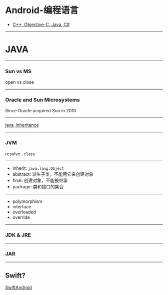 # Android-编程语言

- [C++, Objective-C, Java, C#](http://hyperpolyglot.org/cpp)

- - -

# JAVA

- - -

### Sun vs MS

open vs close

- - -

### Oracle and Sun Microsystems

Since Oracle acquired Sun in 2010

- - -

[java_inheritance](https://xudafeng.github.io/java_inheritance)

- - -

### JVM

resolve `.class`

- - -

- inherit: `java.lang.Object`
- abstract: 派生子类，不能用它来创建对象
- final: 创建对象，不能被继承
- package: 类和接口的集合

- - -

- polymorphism
- interface
- overloaded
- override

- - -

### JDK & JRE

- - -

### JAR

- - -

## Swift?

[SwiftAndroid](https://github.com/SwiftAndroid)

